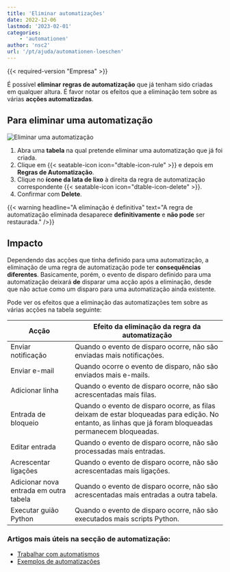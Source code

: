 ```yaml
---
title: 'Eliminar automatizações'
date: 2022-12-06
lastmod: '2023-02-01'
categories:
    - 'automationen'
author: 'nsc2'
url: '/pt/ajuda/automationen-loeschen'
---
```


{{< required-version "Empresa" >}}

É possível **eliminar** **regras de automatização** que já tenham sido criadas em qualquer altura. É favor notar os efeitos que a eliminação tem sobre as várias **acções automatizadas**.

## Para eliminar uma automatização

![Eliminar uma automatização](https://seatable.io/wp-content/uploads/2022/12/delete-an-automation-rule.png)

1. Abra uma **tabela** na qual pretende eliminar uma automatização que já foi criada.
2. Clique em {{< seatable-icon icon="dtable-icon-rule" >}} e depois em **Regras de Automatização**.
3. Clique no **ícone da lata de lixo** à direita da regra de automatização correspondente {{< seatable-icon icon="dtable-icon-delete" >}}.
4. Confirmar com **Delete**.

{{< warning  headline="A eliminação é definitiva"  text="A regra de automatização eliminada desaparece **definitivamente** e **não pode** ser restaurada." />}}

## Impacto

Dependendo das acções que tinha definido para uma automatização, a eliminação de uma regra de automatização pode ter **consequências diferentes**. Basicamente, porém, o evento de disparo definido para uma automatização deixará **de** disparar uma acção após a eliminação, desde que não actue como um disparo para uma automatização ainda existente.

Pode ver os efeitos que a eliminação das automatizações tem sobre as várias acções na tabela seguinte:

| Acção                                  | Efeito da eliminação da regra da automatização                                                                                                           |
| -------------------------------------- | -------------------------------------------------------------------------------------------------------------------------------------------------------- |
| Enviar notificação                     | Quando o evento de disparo ocorre, não são enviadas mais notificações.                                                                                   |
| Enviar e-mail                          | Quando ocorre o evento de disparo, não são enviados mais e-mails.                                                                                        |
| Adicionar linha                        | Quando o evento de disparo ocorre, não são acrescentadas mais filas.                                                                                     |
| Entrada de bloqueio                    | Quando o evento de disparo ocorre, as filas deixam de estar bloqueadas para edição. No entanto, as linhas que já foram bloqueadas permanecem bloqueadas. |
| Editar entrada                         | Quando o evento de disparo ocorre, não são processadas mais entradas.                                                                                    |
| Acrescentar ligações                   | Quando o evento de disparo ocorre, não são acrescentadas mais ligações.                                                                                  |
| Adicionar nova entrada em outra tabela | Quando o evento de disparo ocorre, não são acrescentadas mais entradas a outra tabela.                                                                   |
| Executar guião Python                  | Quando o evento de disparo ocorre, não são executados mais scripts Python.                                                                               |

### Artigos mais úteis na secção de automatização:

- [Trabalhar com automatismos](https://seatable.io/pt/docs-category/arbeiten-mit-automationen/)
- [Exemplos de automatizações](https://seatable.io/pt/docs-category/beispiele-fuer-automationen/)
